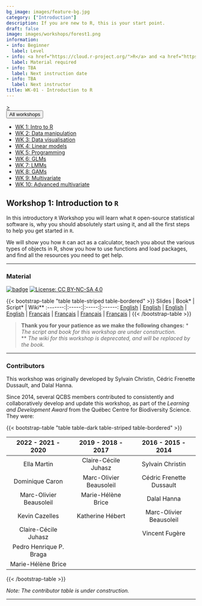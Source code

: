 ```yaml
---
bg_image: images/feature-bg.jpg
category: ["Introduction"]
description: If you are new to R, this is your start point.
draft: false
image: images/workshops/forest1.png
information:
- info: Beginner
  label: Level
- info: <a href="https://cloud.r-project.org/">R</a> and <a href="https://www.rstudio.com/products/rstudio/">RStudio</a>
  label: Material required
- info: TBA
  label: Next instruction date
- info: TBA
  label: Next instructor
title: WK-01 - Introduction to R
---
```


<div class="btn-group" role="group" aria-label="...">
  <a href="https://qcbsrworkshops.github.io/workshops/r-workshop-02/"button type="button" class="btn btn-default">></button></a>

  <div class="btn-group" role="group">
    <button type="button" class="btn btn-default dropdown-toggle" data-toggle="dropdown" aria-haspopup="true" aria-expanded="false">
      All workshops
      <span class="caret"></span>
    </button>
    <ul class="dropdown-menu">
      <li><a href="https://qcbsrworkshops.github.io/workshops/r-workshop-01/">WK 1: Intro to R</a></li>
      <li><a href="https://qcbsrworkshops.github.io/workshops/r-workshop-02/">WK 2: Data manipulation</a></li>
      <li><a href="https://qcbsrworkshops.github.io/workshops/r-workshop-03/">WK 3: Data visualisation</a></li>
      <li><a href="https://qcbsrworkshops.github.io/workshops/r-workshop-04/">WK 4: Linear models</a></li>
      <li><a href="https://qcbsrworkshops.github.io/workshops/r-workshop-05/">WK 5: Programming</a></li>
      <li><a href="https://qcbsrworkshops.github.io/workshops/r-workshop-06/">WK 6: GLMs</a></li>
      <li><a href="https://qcbsrworkshops.github.io/workshops/r-workshop-07/">WK 7: LMMs</a></li>
      <li><a href="https://qcbsrworkshops.github.io/workshops/r-workshop-08/">WK 8: GAMs</a></li>
      <li><a href="https://qcbsrworkshops.github.io/workshops/r-workshop-09/">WK 9: Multivariate</a></li>
      <li><a href="https://qcbsrworkshops.github.io/workshops/r-workshop-10/">WK 10: Advanced multivariate</a></li>
    </ul>
  </div>
</div>

## Workshop 1: Introduction to `R`

In this introductory `R` Workshop you will learn what `R` open-source statistical software is, why you should absolutely start using it, and all the first steps to help you get started in `R`.

We will show you how `R` can act as a calculator, teach you about the various types of objects in R, show you how to use functions and load packages, and find all the resources you need to get help.

----

### Material

[![badge](https://img.shields.io/static/v1?style=flat&label=Workshop&message=01&color=blue&logo=github)](https://github.com/QCBSRworkshops/workshop01) [![License: CC BY-NC-SA 4.0](https://img.shields.io/badge/License-CC%20BY--NC--SA%204.0-orange.svg)](https://creativecommons.org/licenses/by-nc-sa/4.0/)

{{< bootstrap-table "table table-striped table-bordered" >}}
 Slides | Book* | Script* | Wiki**
:-------:|:-----:|:-----:|:------:
<a href="https://qcbsrworkshops.github.io/workshop01/pres-en/workshop01-pres-en.html" button type="button" class="btn btn-default">English</button></a> | <a href="https://qcbsrworkshops.github.io/workshop01/book-en/index.html" button type="button" class="btn btn-default">English</button></a> | <a href="https://qcbsrworkshops.github.io/workshop01/book-en/workshop01-script-en.R" button type="button" class="btn btn-default">English</button></a> | <a href="https://wiki.qcbs.ca/r_workshop1" button type="button" class="btn btn-default">English</button></a> |
<a href="https://qcbsrworkshops.github.io/workshop01/pres-fr/workshop01-pres-fr.html" button type="button" class="btn btn-default">Français</button></a> | <a href="https://qcbsrworkshops.github.io/workshop01/book-fr/index.html" button type="button" class="btn btn-default">Français</button></a> | <a href="https://qcbsrworkshops.github.io/workshop01/book-fr/workshop01-script-fr.R" button type="button" class="btn btn-default">Français</button></a> | <a href="https://wiki.qcbs.ca/r_atelier1" button type="button" class="btn btn-default">Français</button></a> |
{{< /bootstrap-table >}}

> **Thank you for your patience as we make the following changes:**
> \* *The script and book for this workshop are under construction.* <br>
> \*\* *The wiki for this workshop is deprecated, and will be replaced by the book.*

----

### Contributors

This workshop was originally developed by Sylvain Christin, Cédric Frenette Dussault, and Dalal Hanna.

Since 2014, several QCBS members contributed to consistently and collaboratively develop and update this workshop, as part of the *Learning and Development Award* from the Québec Centre for Biodiversity Science. They were:

{{< bootstrap-table "table table-dark table-striped table-bordered" >}}

|      2022 - 2021 - 2020     |      2019 - 2018 - 2017     |      2016 - 2015 - 2014      |
|:---------------------------:|:---------------------------:|:----------------------------:|
| Ella Martin    |     Claire-Cécile Juhasz   | Sylvain Christin |
|  Dominique Caron         |      Marc-Olivier Beausoleil |Cédric Frenette Dussault|
|     Marc-Olivier Beausoleil      | Marie-Hélène Brice                     |       Dalal Hanna       |
| Kevin Cazelles |   Katherine Hébert                          |      Marc-Olivier Beausoleil     |
|   Claire-Cécile Juhasz     |                             |   Vincent Fugère                           |
|   Pedro Henrique P. Braga   |                             |                              |
|   Marie-Hélène Brice     |                             |                              |

{{< /bootstrap-table >}}

*Note: The contributor table is under construction.*

----
